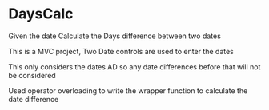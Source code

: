 # DaysCalc
Given the date Calculate the Days difference between two dates

This is a MVC project, Two Date controls are used to enter the dates 

This only considers the dates AD so any date differences before that will not be considered

Used operator overloading to write the wrapper function to calculate the date difference

